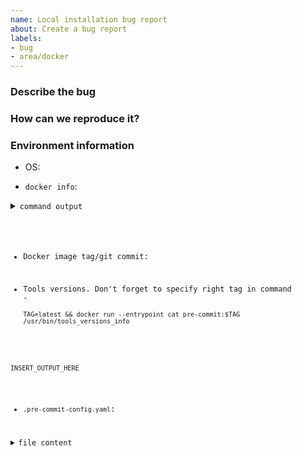 ```yaml
---
name: Local installation bug report
about: Create a bug report
labels:
- bug
- area/docker
---
```


<!--
Thank you for helping to improve pre-commit-terraform!

Please be sure to search for open issues before raising a new one. We use issues
for bug reports and feature requests. Please note, this template is for bugs
report, not feature requests.
-->

### Describe the bug

<!--
Please let us know what behavior you expected and how terraform-docs diverged
from that behavior.
-->


### How can we reproduce it?

<!--
Help us to reproduce your bug as succinctly and precisely as possible. Any and
all steps or script that triggers the issue are highly appreciated!

Do you have long logs to share? Please use collapsible sections, that can be created via:

<details><summary>SECTION_NAME</summary>

```bash
YOUR_LOG_HERE
```

</details>
-->


### Environment information

* OS:  

<!-- I.e.:
OS: Windows 10
OS: Win10 with Ubuntu 20.04 on WSL2
OS: MacOS
OS: Ubuntu 20.04
-->

* `docker info`:

<details><summary><code>command output</summary>

```bash
INSERT_OUTPUT_HERE
```

</details>

* Docker image tag/git commit:  

* Tools versions. Don't forget to specify right tag in command -  
  `TAG=latest && docker run --entrypoint cat pre-commit:$TAG /usr/bin/tools_versions_info`

```bash
INSERT_OUTPUT_HERE
```

* `.pre-commit-config.yaml`:

<details><summary>file content</summary>

```bash
INSERT_FILE_CONTENT_HERE
```

</details>

